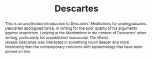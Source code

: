 ---
title: "Descartes"
url: "https://descartes.butterfill.com/"
authors: Stephen A. Butterfill
year: 2018-2019
term: Spring
place: University of Warwick, UK
abstract: |
  This is an unorthodox introduction to Descartes’ *Meditations* for undergraduates. 
  Descartes apologised twice, in writing for the poor quality of his arguments against
  scepticism. 
  Looking at the *Meditations* in the context of Descartes’ other writing,
  particularly his unpublished manuscript *The World*,  
  reveals Descartes was interested in something
  much deeper and more interesting than the contemporary concerns with epistemology
  that have been pinned on him.
featured: false
---